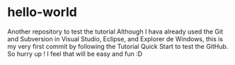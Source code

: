# hello-world
Another repository to test the tutorial
Although I hava already used the Git and Subversion in Visual Studio, Eclipse, and Explorer de Windows, this is my very first commit by following the Tutorial Quick Start to test the GitHub.
So hurry up !
I feel that will be easy and fun :D
